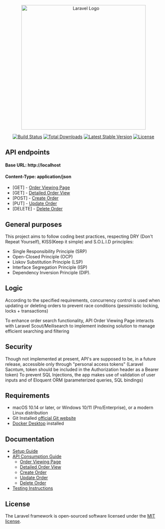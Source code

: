 <p align="center"><a href="https://laravel.com" target="_blank"><img src="https://raw.githubusercontent.com/laravel/art/master/logo-lockup/5%20SVG/2%20CMYK/1%20Full%20Color/laravel-logolockup-cmyk-red.svg" width="400" alt="Laravel Logo"></a></p>

<p align="center">
<a href="https://github.com/laravel/framework/actions"><img src="https://github.com/laravel/framework/workflows/tests/badge.svg" alt="Build Status"></a>
<a href="https://packagist.org/packages/laravel/framework"><img src="https://img.shields.io/packagist/dt/laravel/framework" alt="Total Downloads"></a>
<a href="https://packagist.org/packages/laravel/framework"><img src="https://img.shields.io/packagist/v/laravel/framework" alt="Latest Stable Version"></a>
<a href="https://packagist.org/packages/laravel/framework"><img src="https://img.shields.io/packagist/l/laravel/framework" alt="License"></a>
</p>

## API endpoints

#### Base URL: http://localhost
#### Content-Type: application/json


- [GET] - [Order Viewing Page](docs/api_order_viewing_page.md) 
- [GET] - [Detailed Order View](docs/api_detailed_order_view.md)  
- [POST] - [Create Order](docs/api_create_order.md) 
- [PUT] - [Update Order](docs/api_update_order.md) 
- [DELETE] - [Delete Order](docs/api_delete_order.md)  

## General purposes

This project aims to follow coding best practices, respecting DRY (Don't Repeat Yourself), KISS(Keep it simple) and S.O.L.I.D principles: 

- Single Responsibility Principle (SRP)
- Open-Closed Principle (OCP)
- Liskov Substitution Principle (LSP) 
- Interface Segregation Principle (ISP) 
- Dependency Inversion Principle (DIP).

## Logic
According to the specified requirements, concurrency control is used when updating or deleting orders to prevent race conditions (pessimistic locking,  locks + transactions) 

To enhance order search functionality, API Order Viewing Page interacts with Laravel Scout/Meilisearch  to implement indexing solution to manage efficient searching and filtering

## Security
Though not implemented at present, API's are supposed to be, in a future release, accessible only through "personal access tokens" (Laravel Sacntum, token should be included in the Authorization header as a Bearer token)
To prevent SQL Injections, the app makes use of validation of user inputs and of Eloquent ORM (parameterized queries, SQL bindings) 

## Requirements
- macOS 10.14 or later, or Windows 10/11 (Pro/Enterprise), or a modern Linux distribution
- Git Installed <a href="https://git-scm.com/downloads">official Git website</a>
- <a href="https://www.docker.com/products/docker-desktop">Docker Desktop</a> installed

## Documentation
- [Setup Guide](docs/setup.md)
- [API Consumption Guide](docs/api.md)
    * [Order Viewing Page](docs/api_order_viewing_page.md)
    * [Detailed Order View](docs/api_detailed_order_view.md)
    * [Create Order](docs/api_create_order.md)
    * [Update Order](docs/api_update_order.md)
    * [Delete Order](docs/api_delete_order.md)
- [Testing Instructions](docs/testing.md)

## License

The Laravel framework is open-sourced software licensed under the [MIT license](https://opensource.org/licenses/MIT).
